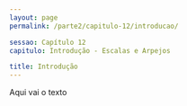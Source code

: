 ```yaml
---
layout: page
permalink: /parte2/capitulo-12/introducao/

sessao: Capítulo 12
capitulo: Introdução - Escalas e Arpejos

title: Introdução
---
```


Aqui vai o texto